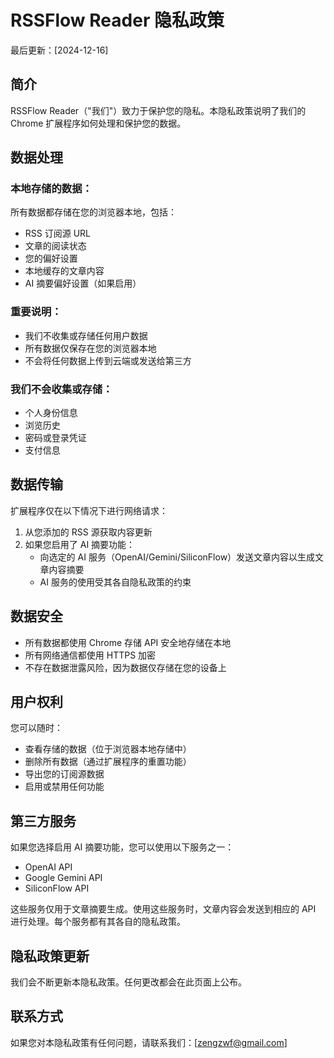 # RSSFlow Reader 隐私政策

最后更新：[2024-12-16]

## 简介
RSSFlow Reader（"我们"）致力于保护您的隐私。本隐私政策说明了我们的 Chrome 扩展程序如何处理和保护您的数据。

## 数据处理
### 本地存储的数据：
所有数据都存储在您的浏览器本地，包括：
- RSS 订阅源 URL
- 文章的阅读状态
- 您的偏好设置
- 本地缓存的文章内容
- AI 摘要偏好设置（如果启用）

### 重要说明：
- 我们不收集或存储任何用户数据
- 所有数据仅保存在您的浏览器本地
- 不会将任何数据上传到云端或发送给第三方

### 我们不会收集或存储：
- 个人身份信息
- 浏览历史
- 密码或登录凭证
- 支付信息

## 数据传输
扩展程序仅在以下情况下进行网络请求：
1. 从您添加的 RSS 源获取内容更新
2. 如果您启用了 AI 摘要功能：
   - 向选定的 AI 服务（OpenAI/Gemini/SiliconFlow）发送文章内容以生成文章内容摘要
   - AI 服务的使用受其各自隐私政策的约束

## 数据安全
- 所有数据都使用 Chrome 存储 API 安全地存储在本地
- 所有网络通信都使用 HTTPS 加密
- 不存在数据泄露风险，因为数据仅存储在您的设备上

## 用户权利
您可以随时：
- 查看存储的数据（位于浏览器本地存储中）
- 删除所有数据（通过扩展程序的重置功能）
- 导出您的订阅源数据
- 启用或禁用任何功能

## 第三方服务
如果您选择启用 AI 摘要功能，您可以使用以下服务之一：
- OpenAI API
- Google Gemini API
- SiliconFlow API

这些服务仅用于文章摘要生成。使用这些服务时，文章内容会发送到相应的 API 进行处理。每个服务都有其各自的隐私政策。

## 隐私政策更新
我们会不断更新本隐私政策。任何更改都会在此页面上公布。

## 联系方式
如果您对本隐私政策有任何问题，请联系我们：[zengzwf@gmail.com] 